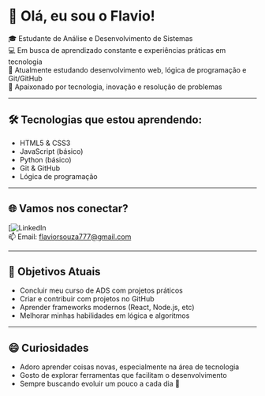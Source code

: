 
# 👋 Olá, eu sou o Flavio!

🎓 Estudante de Análise e Desenvolvimento de Sistemas  
💻 Em busca de aprendizado constante e experiências práticas em tecnologia  
🌱 Atualmente estudando desenvolvimento web, lógica de programação e Git/GitHub  
🚀 Apaixonado por tecnologia, inovação e resolução de problemas

---

## 🛠️ Tecnologias que estou aprendendo:

- HTML5 & CSS3  
- JavaScript (básico)  
- Python (básico)  
- Git & GitHub  
- Lógica de programação

---


## 🌐 Vamos nos conectar?

[![LinkedIn](www.linkedin.com/in/flavio-rodrigues-3b673837b)  
📫 Email: flaviorsouza777@gmail.com

---

## 🎯 Objetivos Atuais

- Concluir meu curso de ADS com projetos práticos  
- Criar e contribuir com projetos no GitHub  
- Aprender frameworks modernos (React, Node.js, etc)  
- Melhorar minhas habilidades em lógica e algoritmos

---

## 😄 Curiosidades

- Adoro aprender coisas novas, especialmente na área de tecnologia  
- Gosto de explorar ferramentas que facilitam o desenvolvimento  
- Sempre buscando evoluir um pouco a cada dia 🚀
